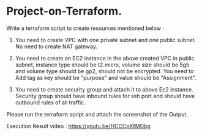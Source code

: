 # Project-on-Terraform.

Write a terraform script to create resources mentioned below :

1. You need to create VPC with one private subnet and one public subnet. No need to create NAT gateway.

2. You need to create an EC2 instance in the above created VPC in public subnet, instance type should be t2.micro, volume size should be 5gb and volume type should be gp2, should not be encrypted. You need to Add tag as key should be "purpose" and value should be "Assignment".

3. You need to create security group and attach it to above Ec2 instance. Security group should have inbound rules for ssh port and should have outbound rules of all traffic.

Please run the terraform script and attach the screenshot of the Output.

Execution Result video  : https://youtu.be/HCCCpKfMDbg
